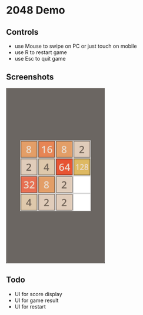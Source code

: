 # 2048 Demo

## Controls

* use Mouse to swipe on PC or just touch on mobile
* use R to restart game
* use Esc to quit game

## Screenshots

![](screenshots/01.png)

## Todo

* UI for score display
* UI for game result
* UI for restart